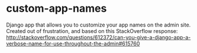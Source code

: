 custom-app-names
================

Django app that allows you to customize your app names on the admin site. Created out of frustration, and based on this StackOverflow response: http://stackoverflow.com/questions/612372/can-you-give-a-django-app-a-verbose-name-for-use-throughout-the-admin#615760
